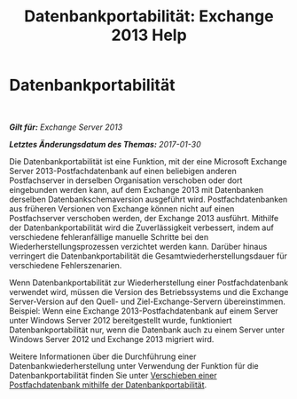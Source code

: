 ﻿---
title: 'Datenbankportabilität: Exchange 2013 Help'
TOCTitle: Datenbankportabilität
ms:assetid: 387b727a-ce51-4910-b5c4-613c693fa5bd
ms:mtpsurl: https://technet.microsoft.com/de-de/library/Dd876873(v=EXCHG.150)
ms:contentKeyID: 51409280
ms.date: 04/24/2018
mtps_version: v=EXCHG.150
ms.translationtype: HT
---

# Datenbankportabilität

 

_**Gilt für:** Exchange Server 2013_

_**Letztes Änderungsdatum des Themas:** 2017-01-30_

Die Datenbankportabilität ist eine Funktion, mit der eine Microsoft Exchange Server 2013-Postfachdatenbank auf einen beliebigen anderen Postfachserver in derselben Organisation verschoben oder dort eingebunden werden kann, auf dem Exchange 2013 mit Datenbanken derselben Datenbankschemaversion ausgeführt wird. Postfachdatenbanken aus früheren Versionen von Exchange können nicht auf einen Postfachserver verschoben werden, der Exchange 2013 ausführt. Mithilfe der Datenbankportabilität wird die Zuverlässigkeit verbessert, indem auf verschiedene fehleranfällige manuelle Schritte bei den Wiederherstellungsprozessen verzichtet werden kann. Darüber hinaus verringert die Datenbankportabilität die Gesamtwiederherstellungsdauer für verschiedene Fehlerszenarien.

Wenn Datenbankportabilität zur Wiederherstellung einer Postfachdatenbank verwendet wird, müssen die Version des Betriebssystems und die Exchange Server-Version auf den Quell- und Ziel-Exchange-Servern übereinstimmen. Beispiel: Wenn eine Exchange 2013-Postfachdatenbank auf einem Server unter Windows Server 2012 bereitgestellt wurde, funktioniert Datenbankportabilität nur, wenn die Datenbank auch zu einem Server unter Windows Server 2012 und Exchange 2013 migriert wird.

Weitere Informationen über die Durchführung einer Datenbankwiederherstellung unter Verwendung der Funktion für die Datenbankportabilität finden Sie unter [Verschieben einer Postfachdatenbank mithilfe der Datenbankportabilität](move-a-mailbox-database-using-database-portability-exchange-2013-help.md).

